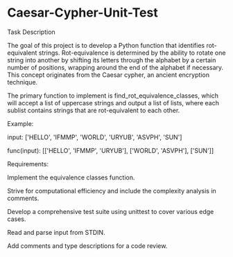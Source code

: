 # Caesar-Cypher-Unit-Test

Task Description

The goal of this project is to develop a Python function that identifies rot-equivalent strings. Rot-equivalence is determined by the ability to rotate one string into another by shifting its letters through the alphabet by a certain number of positions, wrapping around the end of the alphabet if necessary. This concept originates from the Caesar cypher, an ancient encryption technique.

The primary function to implement is find_rot_equivalence_classes, which will accept a list of uppercase strings and output a list of lists, where each sublist contains strings that are rot-equivalent to each other.

Example: 

input: ['HELLO', 'IFMMP', 'WORLD', 'URYUB', 'ASVPH', 'SUN']

func(input): [['HELLO', 'IFMMP', 'URYUB'], ['WORLD', 'ASVPH'], ['SUN']]

Requirements:

Implement the equivalence classes function.

Strive for computational efficiency and include the complexity analysis in comments.

Develop a comprehensive test suite using unittest to cover various edge cases.

Read and parse input from STDIN.

Add comments and type descriptions for a code review.
